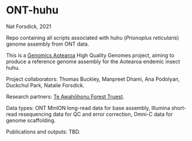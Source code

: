 # ONT-huhu

Nat Forsdick, 2021

Repo containing all scripts associated with huhu (*Prionoplus reticularis*) genome assembly from ONT data.

This is a [Genomics Aotearoa](https://www.genomics-aotearoa.org.nz/) High Quality Genomes project, aiming to produce a reference genome assembly for the Aotearoa endemic insect huhu.

Project collaborators: Thomas Buckley, Manpreet Dhami, Ana Podolyan, Duckchul Park, Natalie Forsdick.

Research partners: [Te Awahōhonu Forest Truest](https://www.teawahohonu.co.nz/).

Data types: ONT MinION long-read data for base assembly, Illumina short-read resequencing data for QC and error correction, Omni-C data for genome scaffolding.

Publications and outputs: TBD. 
